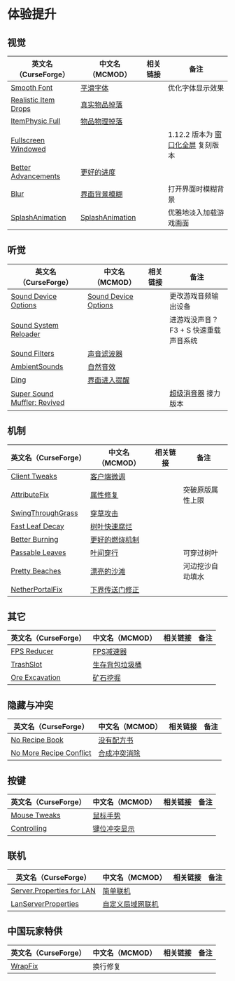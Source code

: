 # 体验提升

## 视觉

| 英文名（CurseForge）                                                                      | 中文名（MCMOD）                                         | 相关链接 | 备注                                                                      |
| ----------------------------------------------------------------------------------------- | ------------------------------------------------------- | -------- | ------------------------------------------------------------------------- |
| [Smooth Font](https://www.curseforge.com/minecraft/mc-mods/smooth-font)                   | [平滑字体](https://www.mcmod.cn/class/1086.html)        |          | 优化字体显示效果                                                          |
| [Realistic Item Drops](https://www.curseforge.com/minecraft/mc-mods/realistic-item-drops) | [真实物品掉落](https://www.mcmod.cn/class/1189.html)    |          |                                                                           |
| [ItemPhysic Full](https://www.curseforge.com/minecraft/mc-mods/itemphysic)                | [物品物理掉落](https://www.mcmod.cn/class/932.html)     |          |                                                                           |
| [Fullscreen Windowed](https://www.curseforge.com/minecraft/mc-mods/borderless-mining)     |                                                         |          | 1.12.2 版本为 [窗口化全屏](https://www.mcmod.cn/class/2721.html) 复刻版本 |
| [Better Advancements](https://www.curseforge.com/minecraft/mc-mods/better-advancements)   | [更好的进度](https://www.mcmod.cn/class/1530.html)      |          |                                                                           |
| [Blur](https://www.curseforge.com/minecraft/mc-mods/blur)                                 | [界面背景模糊](https://www.mcmod.cn/class/1172.html)    |          | 打开界面时模糊背景                                                        |
| [SplashAnimation](https://www.curseforge.com/minecraft/mc-mods/splashanimation)           | [SplashAnimation](https://www.mcmod.cn/class/3968.html) |          | 优雅地淡入加载游戏画面                                                    |

## 听觉

| 英文名（CurseForge）                                                                                     | 中文名（MCMOD）                                              | 相关链接 | 备注                                                                                            |
| -------------------------------------------------------------------------------------------------------- | ------------------------------------------------------------ | -------- | ----------------------------------------------------------------------------------------------- |
| [Sound Device Options](https://www.curseforge.com/minecraft/mc-mods/more-sound-config)                   | [Sound Device Options](https://www.mcmod.cn/class/4813.html) |          | 更改游戏音频输出设备                                                                            |
| [Sound System Reloader](https://www.curseforge.com/minecraft/mc-mods/sound-system-reloader)              |                                                              |          | 进游戏没声音？F3 + S 快速重载声音系统                                                           |
| [Sound Filters](https://www.curseforge.com/minecraft/mc-mods/sound-filters)                              | [声音滤波器](https://www.mcmod.cn/class/1117.html)           |          |                                                                                                 |
| [AmbientSounds](https://www.curseforge.com/minecraft/mc-mods/ambientsounds)                              | [自然音效](https://www.mcmod.cn/class/2947.html)             |          |                                                                                                 |
| [Ding](https://www.curseforge.com/minecraft/mc-mods/ding)                                                | [界面进入提醒](https://www.mcmod.cn/class/428.html)          |          |                                                                                                 |
| [Super Sound Muffler: Revived](https://www.curseforge.com/minecraft/mc-mods/super-sound-muffler-revived) |                                                              |          | [超级消音器](https://www.curseforge.com/minecraft/mc-mods/super-sound-muffler-revived) 接力版本 |

## 机制

| 英文名（CurseForge）                                                                | 中文名（MCMOD）                                        | 相关链接 | 备注             |
| ----------------------------------------------------------------------------------- | ------------------------------------------------------ | -------- | ---------------- |
| [Client Tweaks](https://www.curseforge.com/minecraft/mc-mods/client-tweaks)         | [客户端微调](https://www.mcmod.cn/class/2012.html)     |          |                  |
| [AttributeFix](https://www.curseforge.com/minecraft/mc-mods/attributefix)           | [属性修复](https://www.mcmod.cn/class/2264.html)       |          | 突破原版属性上限 |
| [SwingThroughGrass](https://www.curseforge.com/minecraft/mc-mods/swingthroughgrass) | [穿草攻击](https://www.mcmod.cn/class/1465.html)       |          |                  |
| [Fast Leaf Decay](https://www.curseforge.com/minecraft/mc-mods/fast-leaf-decay)     | [树叶快速腐烂](https://www.mcmod.cn/class/1173.html)   |          |                  |
| [Better Burning](https://www.curseforge.com/minecraft/mc-mods/better-burning)       | [更好的燃烧机制](https://www.mcmod.cn/class/2780.html) |          |                  |
| [Passable Leaves](https://www.curseforge.com/minecraft/mc-mods/passable-leaves)     | [叶间穿行](https://www.mcmod.cn/class/1464.html)       |          | 可穿过树叶       |
| [Pretty Beaches](https://www.curseforge.com/minecraft/mc-mods/pretty-beaches)       | [漂亮的沙滩](https://www.mcmod.cn/class/2723.html)     |          | 河边挖沙自动填水 |
| [NetherPortalFix](https://www.curseforge.com/minecraft/mc-mods/netherportalfix)     | [下界传送门修正](https://www.mcmod.cn/class/811.html)  |          |                  |

## 其它

| 英文名（CurseForge）                                                          | 中文名（MCMOD）                                        | 相关链接 | 备注 |
| ----------------------------------------------------------------------------- | ------------------------------------------------------ | -------- | ---- |
| [FPS Reducer](https://www.curseforge.com/minecraft/mc-mods/fps-reducer)       | [FPS减速器](https://www.mcmod.cn/class/1815.html)      |          |      |
| [TrashSlot](https://www.curseforge.com/minecraft/mc-mods/trashslot)           | [生存背包垃圾桶](https://www.mcmod.cn/class/1893.html) |          |      |
| [Ore Excavation](https://www.curseforge.com/minecraft/mc-mods/ore-excavation) | [矿石挖掘](https://www.mcmod.cn/class/1955.html)       |          |      |

## 隐藏与冲突

| 英文名（CurseForge）                                                                                    | 中文名（MCMOD）                                     | 相关链接 | 备注 |
| ------------------------------------------------------------------------------------------------------- | --------------------------------------------------- | -------- | ---- |
| [No Recipe Book](https://www.curseforge.com/minecraft/mc-mods/no-recipe-book)                           | [没有配方书](https://www.mcmod.cn/class/2102.html)  |          |      |
| [No More Recipe Conflict](https://www.curseforge.com/minecraft/mc-mods/stimmedcow-nomorerecipeconflict) | [合成冲突消除](https://www.mcmod.cn/class/630.html) |          |      |

## 按键

| 英文名（CurseForge）                                                      | 中文名（MCMOD）                                      | 相关链接 | 备注 |
| ------------------------------------------------------------------------- | ---------------------------------------------------- | -------- | ---- |
| [Mouse Tweaks](https://www.curseforge.com/minecraft/mc-mods/mouse-tweaks) | [鼠标手势](https://www.mcmod.cn/class/1162.html)     |          |      |
| [Controlling](https://www.curseforge.com/minecraft/mc-mods/controlling)   | [键位冲突显示](https://www.mcmod.cn/class/1191.html) |          |      |

## 联机

| 英文名（CurseForge）                                                                                | 中文名（MCMOD）                                          | 相关链接 | 备注 |
| --------------------------------------------------------------------------------------------------- | -------------------------------------------------------- | -------- | ---- |
| [Server.Properties for LAN](https://www.curseforge.com/minecraft/mc-mods/server-properties-for-lan) | [简单联机](https://www.mcmod.cn/class/1158.html)         |          |      |
| [LanServerProperties](https://www.curseforge.com/minecraft/mc-mods/lan-server-properties)           | [自定义局域网联机](https://www.mcmod.cn/class/2754.html) |          |      |

## 中国玩家特供

| 英文名（CurseForge）                                            | 中文名（MCMOD） | 相关链接 | 备注 |
| --------------------------------------------------------------- | --------------- | -------- | ---- |
| [WrapFix](https://www.curseforge.com/minecraft/mc-mods/wrapfix) | 换行修复        |          |      |
